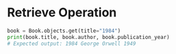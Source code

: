 # Retrieve Operation

```python
book = Book.objects.get(title="1984")
print(book.title, book.author, book.publication_year)
# Expected output: 1984 George Orwell 1949
